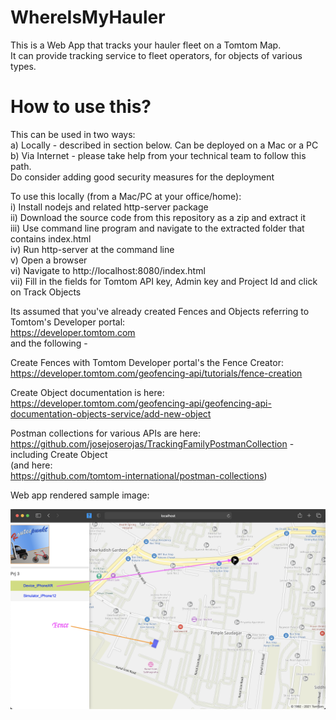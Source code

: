 # WhereIsMyHauler
This is a Web App that tracks your hauler fleet on a Tomtom Map.\
It can provide tracking service to fleet operators, for objects of various types.


# How to use this?
This can be used in two ways:\
a) Locally - described in section below. Can be deployed on a Mac or a PC\
b) Via Internet - please take help from your technical team to follow this path.\
Do consider adding good security measures for the deployment

To use this locally (from a Mac/PC at your office/home):\
i)     Install nodejs and related http-server package\
ii)    Download the source code from this repository as a zip and extract it\
iii)   Use command line program and navigate to the extracted folder that contains index.html\
iv)    Run http-server at the command line\
v)     Open a browser\
vi)    Navigate to http://localhost:8080/index.html \
vii)   Fill in the fields for Tomtom API key, Admin key and Project Id and click on Track Objects


Its assumed that you've already created Fences and Objects referring to Tomtom's Developer portal:\
https://developer.tomtom.com \
and the following - 

Create Fences with Tomtom Developer portal's the Fence Creator:\
https://developer.tomtom.com/geofencing-api/tutorials/fence-creation


Create Object documentation is here:\
https://developer.tomtom.com/geofencing-api/geofencing-api-documentation-objects-service/add-new-object

Postman collections for various APIs are here:\
https://github.com/josejoserojas/TrackingFamilyPostmanCollection - including Create Object\
(and here:\
https://github.com/tomtom-international/postman-collections)

Web app rendered sample image:

<img src="https://github.com/asudipto/WhereIsMyHauler/blob/main/img/Fence%20and%20Object.png" width="800px" height="auto" raw=true  />

